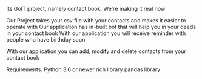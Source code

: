 Its GoIT project, namely contact book, We're making it real now

Our Project takes your csv file with your contacts and makes it easier to operate with
Our application has in-built bot that will help you in your deeds in your contact book
With our application you will receive reminder with people who have birthday soon

With our application you can add, modify and delete contacts from your contact book

Requirements:
Python 3.6 or newer
rich library
pandas library
